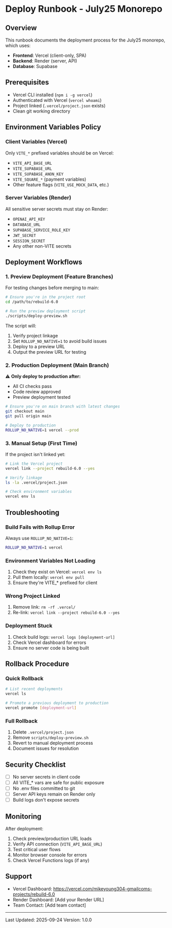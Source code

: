 # Deploy Runbook - July25 Monorepo

## Overview
This runbook documents the deployment process for the July25 monorepo, which uses:
- **Frontend**: Vercel (client-only, SPA)
- **Backend**: Render (server, API)
- **Database**: Supabase

## Prerequisites
- Vercel CLI installed (`npm i -g vercel`)
- Authenticated with Vercel (`vercel whoami`)
- Project linked (`.vercel/project.json` exists)
- Clean git working directory

## Environment Variables Policy

### Client Variables (Vercel)
Only `VITE_*` prefixed variables should be on Vercel:
- `VITE_API_BASE_URL`
- `VITE_SUPABASE_URL`
- `VITE_SUPABASE_ANON_KEY`
- `VITE_SQUARE_*` (payment variables)
- Other feature flags (`VITE_USE_MOCK_DATA`, etc.)

### Server Variables (Render)
All sensitive server secrets must stay on Render:
- `OPENAI_API_KEY`
- `DATABASE_URL`
- `SUPABASE_SERVICE_ROLE_KEY`
- `JWT_SECRET`
- `SESSION_SECRET`
- Any other non-VITE secrets

## Deployment Workflows

### 1. Preview Deployment (Feature Branches)
For testing changes before merging to main:

```bash
# Ensure you're in the project root
cd /path/to/rebuild-6.0

# Run the preview deployment script
./scripts/deploy-preview.sh
```

The script will:
1. Verify project linkage
2. Set `ROLLUP_NO_NATIVE=1` to avoid build issues
3. Deploy to a preview URL
4. Output the preview URL for testing

### 2. Production Deployment (Main Branch)
⚠️ **Only deploy to production after:**
- All CI checks pass
- Code review approved
- Preview deployment tested

```bash
# Ensure you're on main branch with latest changes
git checkout main
git pull origin main

# Deploy to production
ROLLUP_NO_NATIVE=1 vercel --prod
```

### 3. Manual Setup (First Time)
If the project isn't linked yet:

```bash
# Link the Vercel project
vercel link --project rebuild-6.0 --yes

# Verify linkage
ls -la .vercel/project.json

# Check environment variables
vercel env ls
```

## Troubleshooting

### Build Fails with Rollup Error
Always use `ROLLUP_NO_NATIVE=1`:
```bash
ROLLUP_NO_NATIVE=1 vercel
```

### Environment Variables Not Loading
1. Check they exist on Vercel: `vercel env ls`
2. Pull them locally: `vercel env pull`
3. Ensure they're VITE_* prefixed for client

### Wrong Project Linked
1. Remove link: `rm -rf .vercel/`
2. Re-link: `vercel link --project rebuild-6.0 --yes`

### Deployment Stuck
1. Check build logs: `vercel logs [deployment-url]`
2. Check Vercel dashboard for errors
3. Ensure no server code is being built

## Rollback Procedure

### Quick Rollback
```bash
# List recent deployments
vercel ls

# Promote a previous deployment to production
vercel promote [deployment-url]
```

### Full Rollback
1. Delete `.vercel/project.json`
2. Remove `scripts/deploy-preview.sh`
3. Revert to manual deployment process
4. Document issues for resolution

## Security Checklist
- [ ] No server secrets in client code
- [ ] All VITE_* vars are safe for public exposure
- [ ] No .env files committed to git
- [ ] Server API keys remain on Render only
- [ ] Build logs don't expose secrets

## Monitoring
After deployment:
1. Check preview/production URL loads
2. Verify API connection (`VITE_API_BASE_URL`)
3. Test critical user flows
4. Monitor browser console for errors
5. Check Vercel Functions logs (if any)

## Support
- Vercel Dashboard: https://vercel.com/mikeyoung304-gmailcoms-projects/rebuild-6.0
- Render Dashboard: [Add your Render URL]
- Team Contact: [Add team contact]

---
Last Updated: 2025-09-24
Version: 1.0.0